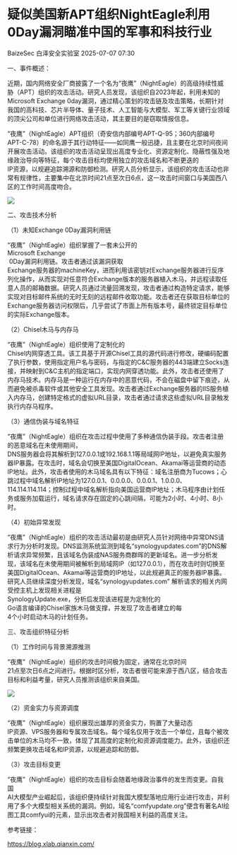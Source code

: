 #  疑似美国新APT组织NightEagle利用0Day漏洞瞄准中国的军事和科技行业  
BaizeSec  白泽安全实验室   2025-07-07 07:30  
  
一、事件概述：  
  
近期，国内网络安全厂商披露了一个名为“夜鹰”（NightEagle）的高级持续性威胁（APT）组织的攻击活动。研究人员发现，该组织自2023年起，利用未知的  
Microsoft Exchange 0day漏洞，通过精心策划的攻击链及攻击策略，长期针对我国的高科技、芯片半导体、量子技术、人工智能与大模型、军工等关键行业领域的顶尖公司和单位进行网络攻击活动，其主要目的是窃取情报信息。  
  
“夜鹰”（NightEagle）APT组织（奇安信内部编号APT-Q-95；360内部编号APT-C-78）的命名源于其行动特征——如同鹰一般迅捷，且主要在北京时间夜间开展攻击活动。该组织的攻击活动呈现出高度专业化、资源定制化、隐蔽性强及地缘政治导向等特征，每个攻击目标均使用独立的攻击域名和不断更迭的  
IP资源，以规避追踪溯源和防御检测。研究人员分析显示，该组织的攻击活动也非常有规律性，主要集中在北京时间21点至次日6点，这一攻击时间窗口与美国西八区的工作时间高度吻合。  
  
![](https://mmbiz.qpic.cn/mmbiz_png/NpPydsaAMIMOuhZg8BiaV2Plx85TNUrtzvJ2Ozt8E3dAb9KZLlJiaL8oiauEHOdfveyzInqOBvZsPsUewmHJL0NYQ/640?wx_fmt=png&from=appmsg "")  
  
二、攻击技术分析  
  
（1）未知Exchange 0Day漏洞利用链  
  
“夜鹰”（NightEagle）组织掌握了一套未公开的  
Microsoft Exchange  
 0Day漏洞利用链。攻击者通过该漏洞获取  
Exchange服务器的machineKey，进而利用该密钥对Exchange服务器进行反序列化操作，从而实现对任意符合Exchange版本的服务器植入木马，并远程读取任意人员的邮箱数据。研究人员通过流量回溯发现，攻击者通过构造特定请求，能够实现对目标邮件系统的无时无刻的远程邮件收取功能。攻击者还在获取目标单位的  
Exchange服务器访问权限后，几乎尝试了市面上所有版本号，最终锁定目标单位的实际Exchange版本。  
  
（2）Chisel木马与内存马  
  
“夜鹰”（NightEagle）组织使用了定制化的  
Chisel内网穿透工具。该工具基于开源Chisel工具的源代码进行修改，硬编码配置了执行参数，使用指定用户名与密码，与指定的C&C服务器的443端建立Socks连接，并映射到C&C主机的指定端口，实现内网穿透功能。此外，攻击者还使用了内存马技术。内存马是一种运行在内存中的恶意代码，不会在磁盘中留下痕迹，从而避免被杀毒软件或其他安全工具发现。攻击者通过Exchange服务器的IIS服务植入内存马，创建特定格式的虚拟URL目录，攻击者通过请求这些虚拟URL目录触发执行内存马程序。  
  
（3）通信伪装与域名特征  
  
“夜鹰”（NightEagle）组织在攻击过程中使用了多种通信伪装手段。攻击者注册的恶意域名在未使用期间，  
DNS服务器会将其解析到127.0.0.1或192.168.1.1等局域网IP地址，以避免真实服务器IP暴露。在攻击时，域名会切换至美国DigitalOcean、Akamai等运营商的动态IP地址。此外，攻击者使用的木马域名具有以下特征：域名注册商为Tucows；心跳过程中域名解析IP地址为127.0.0.1、0.0.0.0、0.0.0.1、1.0.0.0、114.114.114.114；控制过程中域名解析指向美国运营商IP地址；木马程序由计划任务或服务加载运行，域名请求存在固定的心跳间隔，可能为2小时、4小时、8小时。  
  
（4）初始异常发现  
  
“夜鹰”（NightEagle）组织的攻击活动最初是由研究人员针对网络中异常DNS请求行为分析时发现。DNS监测系统监测到域名“synologyupdates.com”的DNS解析请求异常频繁，且该域名伪装成NAS服务商群晖的更新域名。进一步分析发现，该域名在未使用期间被解析到局域网IP（如127.0.0.1），而在攻击时则切换至美国DigitalOcean、Akamai等运营商的IP地址，以此规避真正的服务器IP暴露。研究人员继续深度分析发现，域名“synologyupdates.com” 解析请求的相关内网受控主机上发现相关进程是  
SynologyUpdate.exe，分析后发现该进程是为定制化的  
Go语言编译的Chisel家族木马做支撑，并发现了攻击者建立的每  
4个小时启动木马的计划任务。  
  
三、攻击组织特征分析  
  
（1）工作时间与背景溯源推测  
  
“夜鹰”（NightEagle）组织的攻击时间极为固定，通常在北京时间  
21点至次日6点之间进行。根据时区分析，攻击者很可能来源于西八区，结合攻击目标和利益考量，研究人员推测该组织来自美国。  
  
![](https://mmbiz.qpic.cn/mmbiz_png/NpPydsaAMIMOuhZg8BiaV2Plx85TNUrtzVvv0mX3xfLPsNm7S2b1Ortw0mrUaIKEe9Dj8rEhwx0IVHHsaBVuJ3Q/640?wx_fmt=png&from=appmsg "")  
  
（2）资金实力与资源调度  
  
“夜鹰”（NightEagle）组织展现出雄厚的资金实力，购置了大量动态  
IP资源、VPS服务器和专属攻击域名。每个域名仅用于攻击一个单位，且每个被攻击单位的木马均不一致，体现了其高度的定制化和资源调度能力。此外，该组织还频繁更换攻击域名和IP资源，以规避追踪和防御。  
  
（3）攻击目标变更  
  
“夜鹰”（NightEagle）组织的攻击目标会随着地缘政治事件的发生而变更。自我国  
AI大模型产业崛起后，该组织便持续针对我国大模型落地应用行业进行攻击，并利用了多个大模型相关系统的漏洞。例如，域名“comfyupdate.org”便含有著名AI绘图工具comfyui的元素，显示出攻击者对我国相关利益的高度关注。  
  
参考链接：  
  
https://blog.xlab.qianxin.com/  
  
  
  
  
  
  
  
  
  
  
  
  
  
  
  
  
